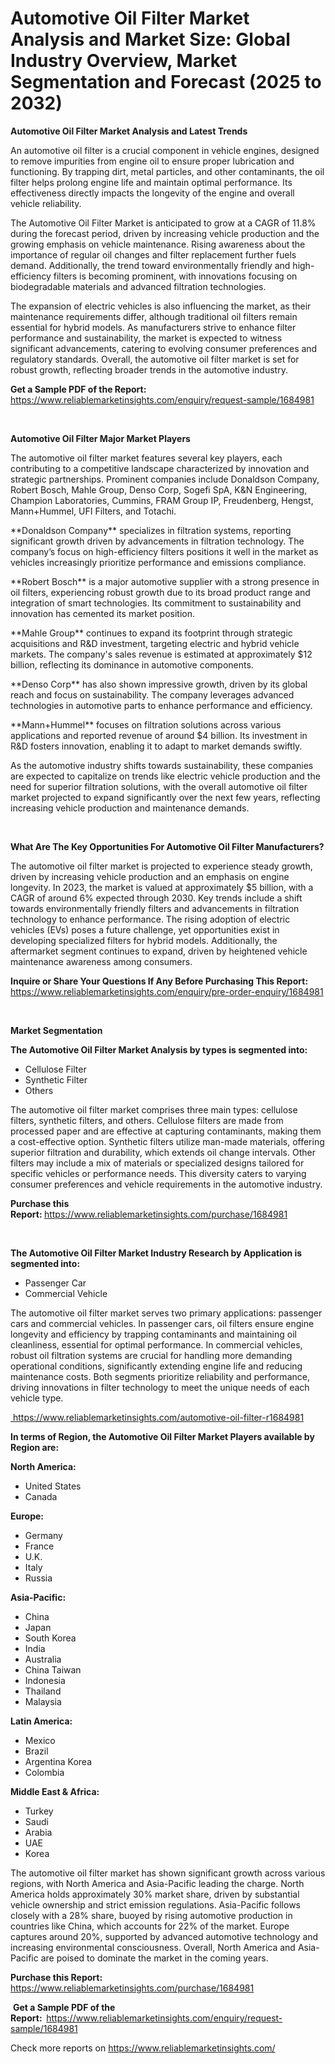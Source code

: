 <p><h1>Automotive Oil Filter Market Analysis and Market Size: Global Industry Overview, Market Segmentation and Forecast (2025 to 2032)</h1></p><p><strong>Automotive Oil Filter Market Analysis and Latest Trends</strong></p>
<p><p>An automotive oil filter is a crucial component in vehicle engines, designed to remove impurities from engine oil to ensure proper lubrication and functioning. By trapping dirt, metal particles, and other contaminants, the oil filter helps prolong engine life and maintain optimal performance. Its effectiveness directly impacts the longevity of the engine and overall vehicle reliability.</p><p>The Automotive Oil Filter Market is anticipated to grow at a CAGR of 11.8% during the forecast period, driven by increasing vehicle production and the growing emphasis on vehicle maintenance. Rising awareness about the importance of regular oil changes and filter replacement further fuels demand. Additionally, the trend toward environmentally friendly and high-efficiency filters is becoming prominent, with innovations focusing on biodegradable materials and advanced filtration technologies.</p><p>The expansion of electric vehicles is also influencing the market, as their maintenance requirements differ, although traditional oil filters remain essential for hybrid models. As manufacturers strive to enhance filter performance and sustainability, the market is expected to witness significant advancements, catering to evolving consumer preferences and regulatory standards. Overall, the automotive oil filter market is set for robust growth, reflecting broader trends in the automotive industry.</p></p>
<p><strong>Get a Sample PDF of the Report:&nbsp;</strong> <a href="https://www.reliablemarketinsights.com/enquiry/request-sample/1684981?utm_campaign=2302&utm_medium=2&utm_source=Github&utm_content=ia&utm_term=18022025&utm_id=automotive-oil-filter">https://www.reliablemarketinsights.com/enquiry/request-sample/1684981</a></p>
<p>&nbsp;</p>
<p><strong>Automotive Oil Filter Major Market Players</strong></p>
<p><p>The automotive oil filter market features several key players, each contributing to a competitive landscape characterized by innovation and strategic partnerships. Prominent companies include Donaldson Company, Robert Bosch, Mahle Group, Denso Corp, Sogefi SpA, K&N Engineering, Champion Laboratories, Cummins, FRAM Group IP, Freudenberg, Hengst, Mann+Hummel, UFI Filters, and Totachi.</p><p>**Donaldson Company** specializes in filtration systems, reporting significant growth driven by advancements in filtration technology. The company’s focus on high-efficiency filters positions it well in the market as vehicles increasingly prioritize performance and emissions compliance.</p><p>**Robert Bosch** is a major automotive supplier with a strong presence in oil filters, experiencing robust growth due to its broad product range and integration of smart technologies. Its commitment to sustainability and innovation has cemented its market position.</p><p>**Mahle Group** continues to expand its footprint through strategic acquisitions and R&D investment, targeting electric and hybrid vehicle markets. The company's sales revenue is estimated at approximately $12 billion, reflecting its dominance in automotive components.</p><p>**Denso Corp** has also shown impressive growth, driven by its global reach and focus on sustainability. The company leverages advanced technologies in automotive parts to enhance performance and efficiency.</p><p>**Mann+Hummel** focuses on filtration solutions across various applications and reported revenue of around $4 billion. Its investment in R&D fosters innovation, enabling it to adapt to market demands swiftly.</p><p>As the automotive industry shifts towards sustainability, these companies are expected to capitalize on trends like electric vehicle production and the need for superior filtration solutions, with the overall automotive oil filter market projected to expand significantly over the next few years, reflecting increasing vehicle production and maintenance demands.</p></p>
<p>&nbsp;</p>
<p><strong>What Are The Key Opportunities For Automotive Oil Filter Manufacturers?</strong></p>
<p><p>The automotive oil filter market is projected to experience steady growth, driven by increasing vehicle production and an emphasis on engine longevity. In 2023, the market is valued at approximately $5 billion, with a CAGR of around 6% expected through 2030. Key trends include a shift towards environmentally friendly filters and advancements in filtration technology to enhance performance. The rising adoption of electric vehicles (EVs) poses a future challenge, yet opportunities exist in developing specialized filters for hybrid models. Additionally, the aftermarket segment continues to expand, driven by heightened vehicle maintenance awareness among consumers.</p></p>
<p><strong>Inquire or Share Your Questions If Any Before Purchasing This Report:</strong> <a href="https://www.reliablemarketinsights.com/enquiry/pre-order-enquiry/1684981?utm_campaign=2302&utm_medium=2&utm_source=Github&utm_content=ia&utm_term=18022025&utm_id=automotive-oil-filter">https://www.reliablemarketinsights.com/enquiry/pre-order-enquiry/1684981</a></p>
<p>&nbsp;</p>
<p><strong>Market Segmentation</strong></p>
<p><strong>The Automotive Oil Filter Market Analysis by types is segmented into:</strong></p>
<p><ul><li>Cellulose Filter</li><li>Synthetic Filter</li><li>Others</li></ul></p>
<p><p>The automotive oil filter market comprises three main types: cellulose filters, synthetic filters, and others. Cellulose filters are made from processed paper and are effective at capturing contaminants, making them a cost-effective option. Synthetic filters utilize man-made materials, offering superior filtration and durability, which extends oil change intervals. Other filters may include a mix of materials or specialized designs tailored for specific vehicles or performance needs. This diversity caters to varying consumer preferences and vehicle requirements in the automotive industry.</p></p>
<p><strong>Purchase this Report:&nbsp;</strong><a href="https://www.reliablemarketinsights.com/purchase/1684981?utm_campaign=2302&utm_medium=2&utm_source=Github&utm_content=ia&utm_term=18022025&utm_id=automotive-oil-filter">https://www.reliablemarketinsights.com/purchase/1684981</a></p>
<p>&nbsp;</p>
<p><strong>The Automotive Oil Filter Market Industry Research by Application is segmented into:</strong></p>
<p><ul><li>Passenger Car</li><li>Commercial Vehicle</li></ul></p>
<p><p>The automotive oil filter market serves two primary applications: passenger cars and commercial vehicles. In passenger cars, oil filters ensure engine longevity and efficiency by trapping contaminants and maintaining oil cleanliness, essential for optimal performance. In commercial vehicles, robust oil filtration systems are crucial for handling more demanding operational conditions, significantly extending engine life and reducing maintenance costs. Both segments prioritize reliability and performance, driving innovations in filter technology to meet the unique needs of each vehicle type.</p></p>
<p><a href="https://www.reliablemarketinsights.com/automotive-oil-filter-r1684981?utm_campaign=2302&utm_medium=2&utm_source=Github&utm_content=ia&utm_term=18022025&utm_id=automotive-oil-filter">&nbsp;https://www.reliablemarketinsights.com/automotive-oil-filter-r1684981</a></p>
<p><strong>In terms of Region, the Automotive Oil Filter Market Players available by Region are:</strong></p>
<p>
    <p> <strong> North America: </strong>
        <ul>
            <li>United States</li>
            <li>Canada</li>
        </ul>
        </p> 
    <p> <strong> Europe: </strong>
        <ul>
            <li>Germany</li>
            <li>France</li>
            <li>U.K.</li>
            <li>Italy</li>
            <li>Russia</li>
        </ul>
        </p> 
    <p> <strong> Asia-Pacific: </strong>
        <ul>
            <li>China</li>
            <li>Japan</li>
            <li>South Korea</li>
            <li>India</li>
            <li>Australia</li>
            <li>China Taiwan</li>
            <li>Indonesia</li>
            <li>Thailand</li>
            <li>Malaysia</li>
        </ul>
        </p> 
    <p> <strong> Latin America: </strong>
        <ul>
            <li>Mexico</li>
            <li>Brazil</li>
            <li>Argentina Korea</li>
            <li>Colombia</li>
        </ul>
        </p> 
    <p> <strong> Middle East & Africa: </strong>
        <ul>
            <li>Turkey</li>
            <li>Saudi</li>
            <li>Arabia</li>
            <li>UAE</li>
            <li>Korea</li>
        </ul>
    </p>
    </p>
<p><p>The automotive oil filter market has shown significant growth across various regions, with North America and Asia-Pacific leading the charge. North America holds approximately 30% market share, driven by substantial vehicle ownership and strict emission regulations. Asia-Pacific follows closely with a 28% share, buoyed by rising automotive production in countries like China, which accounts for 22% of the market. Europe captures around 20%, supported by advanced automotive technology and increasing environmental consciousness. Overall, North America and Asia-Pacific are poised to dominate the market in the coming years.</p></p>
<p><strong>Purchase this Report: </strong><a href="https://www.reliablemarketinsights.com/purchase/1684981?utm_campaign=2302&utm_medium=2&utm_source=Github&utm_content=ia&utm_term=18022025&utm_id=automotive-oil-filter">https://www.reliablemarketinsights.com/purchase/1684981</a></p>
<p>&nbsp;<strong>Get a Sample PDF of the Report:&nbsp;&nbsp;</strong><a href="https://www.reliablemarketinsights.com/enquiry/request-sample/1684981?utm_campaign=2302&utm_medium=2&utm_source=Github&utm_content=ia&utm_term=18022025&utm_id=automotive-oil-filter">https://www.reliablemarketinsights.com/enquiry/request-sample/1684981</a></p>
<p><strong></strong></p>
<p>Check more reports on <a href="https://www.reliablemarketinsights.com/?utm_campaign=2302&utm_medium=2&utm_source=Github&utm_content=ia&utm_term=18022025&utm_id=automotive-oil-filter">https://www.reliablemarketinsights.com/</a></p>